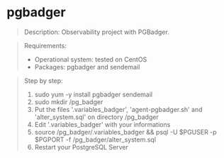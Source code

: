 # pgbadger

>Description:
>Observability project with PGBadger.

>Requirements:
>* Operational system: tested on CentOS
>* Packages: pgbadger and sendemail

>Step by step:
>1. sudo yum -y install pgbadger sendemail
>2. sudo mkdir /pg_badger
>3. Put the files '.variables_badger', 'agent-pgbadger.sh' and 'alter_system.sql' on directory /pg_badger
>4. Edit '.variables_badger' with your informations
>5. source /pg_badger/.variables_badger && psql -U $PGUSER -p $PGPORT -f /pg_badger/alter_system.sql
>6. Restart your PostgreSQL Server